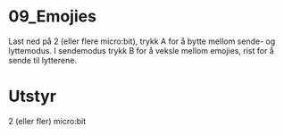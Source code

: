 # 09_Emojies
Last ned på 2 (eller flere micro:bit), trykk A  for å bytte mellom sende- og lyttemodus. I sendemodus trykk B for å veksle mellom emojies, rist for å sende til lytterene.
# Utstyr
2 (eller fler) micro:bit
